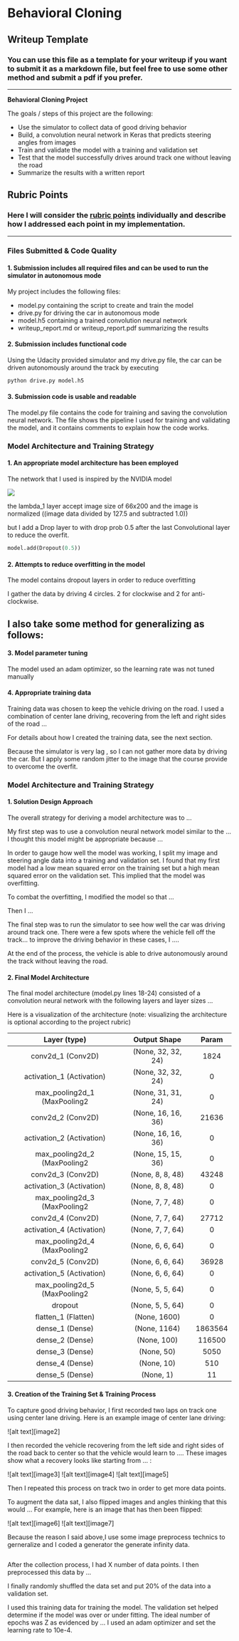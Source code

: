 # **Behavioral Cloning** 

## Writeup Template

### You can use this file as a template for your writeup if you want to submit it as a markdown file, but feel free to use some other method and submit a pdf if you prefer.

---

**Behavioral Cloning Project**

The goals / steps of this project are the following:
* Use the simulator to collect data of good driving behavior
* Build, a convolution neural network in Keras that predicts steering angles from images
* Train and validate the model with a training and validation set
* Test that the model successfully drives around track one without leaving the road
* Summarize the results with a written report


## Rubric Points
### Here I will consider the [rubric points](https://review.udacity.com/#!/rubrics/432/view) individually and describe how I addressed each point in my implementation.  

---
### Files Submitted & Code Quality

#### 1. Submission includes all required files and can be used to run the simulator in autonomous mode

My project includes the following files:
* model.py containing the script to create and train the model
* drive.py for driving the car in autonomous mode
* model.h5 containing a trained convolution neural network 
* writeup_report.md or writeup_report.pdf summarizing the results

#### 2. Submission includes functional code
Using the Udacity provided simulator and my drive.py file, the car can be driven autonomously around the track by executing 
```sh
python drive.py model.h5
```

#### 3. Submission code is usable and readable

The model.py file contains the code for training and saving the convolution neural network. The file shows the pipeline I used for training and validating the model, and it contains comments to explain how the code works.

### Model Architecture and Training Strategy

#### 1. An appropriate model architecture has been employed

The network that I used is inspired by the NVIDIA model 

![](https://devblogs.nvidia.com/parallelforall/wp-content/uploads/2016/08/cnn-architecture-624x890.png)

the lambda_1 layer accept image size of 66x200 and the image is normalized ((image data divided by 127.5 and subtracted 1.0))

but I add a Drop layer to with drop prob 0.5 after the last Convolutional layer to reduce the overfit.

```python
model.add(Dropout(0.5))
```



#### 2. Attempts to reduce overfitting in the model

The model contains dropout layers in order to reduce overfitting

I gather the data by driving 4 circles. 2 for clockwise and 2 for anti-clockwise. 

I also take some method for generalizing as follows:
- 

#### 3. Model parameter tuning

The model used an adam optimizer, so the learning rate was not tuned manually 

#### 4. Appropriate training data

Training data was chosen to keep the vehicle driving on the road. I used a combination of center lane driving, recovering from the left and right sides of the road ... 

For details about how I created the training data, see the next section. 

Because the simulator is very lag , so I can not gather more data by driving the car. But I apply some random jitter to the image that the course provide to overcome the overfit.

### Model Architecture and Training Strategy

#### 1. Solution Design Approach

The overall strategy for deriving a model architecture was to ...

My first step was to use a convolution neural network model similar to the ... I thought this model might be appropriate because ...

In order to gauge how well the model was working, I split my image and steering angle data into a training and validation set. I found that my first model had a low mean squared error on the training set but a high mean squared error on the validation set. This implied that the model was overfitting. 

To combat the overfitting, I modified the model so that ...

Then I ... 

The final step was to run the simulator to see how well the car was driving around track one. There were a few spots where the vehicle fell off the track... to improve the driving behavior in these cases, I ....

At the end of the process, the vehicle is able to drive autonomously around the track without leaving the road.

#### 2. Final Model Architecture

The final model architecture (model.py lines 18-24) consisted of a convolution neural network with the following layers and layer sizes ...

Here is a visualization of the architecture (note: visualizing the architecture is optional according to the project rubric)


|Layer (type) |                Output Shape|              Param |
|:--:|:--:|:--:|
|conv2d_1 (Conv2D)            |(None, 32, 32, 24)  |      1824|
|activation_1 (Activation)   | (None, 32, 32, 24)      |  0|
|max_pooling2d_1 (MaxPooling2 |(None, 31, 31, 24)      |  0|
|conv2d_2 (Conv2D)       |     (None, 16, 16, 36)      |  21636|
|activation_2 (Activation)   | (None, 16, 16, 36)     |   0|
|max_pooling2d_2 (MaxPooling2| (None, 15, 15, 36)  |      0|
|conv2d_3 (Conv2D)      |      (None, 8, 8, 48)   |       43248|
|activation_3 (Activation)  |  (None, 8, 8, 48)     |     0|
|max_pooling2d_3 (MaxPooling2| (None, 7, 7, 48)     |     0|
|conv2d_4 (Conv2D)       |     (None, 7, 7, 64)  |        27712|
|activation_4 (Activation)  |  (None, 7, 7, 64)     |     0|
|max_pooling2d_4 (MaxPooling2| (None, 6, 6, 64)   |       0|
|conv2d_5 (Conv2D)          |  (None, 6, 6, 64)         | 36928|
|activation_5 (Activation)   | (None, 6, 6, 64)        |  0|
|max_pooling2d_5 (MaxPooling2| (None, 5, 5, 64)       |   0|
|dropout    |    (None, 5, 5, 64)    |       0|
|flatten_1 (Flatten)     |     (None, 1600)       |       0|
|dense_1 (Dense)      |        (None, 1164)      |        1863564|
|dense_2 (Dense)      |        (None, 100)       |        116500|
|dense_3 (Dense)       |       (None, 50)        |        5050|
|dense_4 (Dense)      |        (None, 10)       |         510|
|dense_5 (Dense)      |        (None, 1)         |        11|


#### 3. Creation of the Training Set & Training Process

To capture good driving behavior, I first recorded two laps on track one using center lane driving. Here is an example image of center lane driving:

![alt text][image2]

I then recorded the vehicle recovering from the left side and right sides of the road back to center so that the vehicle would learn to .... These images show what a recovery looks like starting from ... :

![alt text][image3]
![alt text][image4]
![alt text][image5]

Then I repeated this process on track two in order to get more data points.

To augment the data sat, I also flipped images and angles thinking that this would ... For example, here is an image that has then been flipped:

![alt text][image6]
![alt text][image7]

Because the reason I said above,I use some image preprocess technics to gerneralize and I coded a generator the generate infinity data.

```

```

After the collection process, I had X number of data points. I then preprocessed this data by ...


I finally randomly shuffled the data set and put 20% of the data into a validation set. 

I used this training data for training the model. The validation set helped determine if the model was over or under fitting. The ideal number of epochs was Z as evidenced by ... I used an adam optimizer and set the learning rate to 10e-4.
